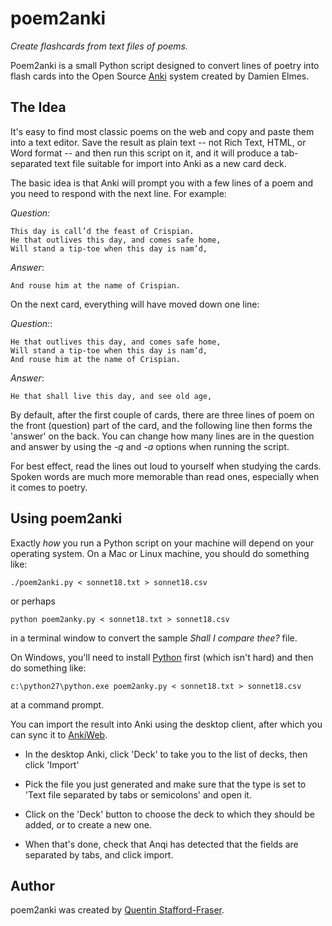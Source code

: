 # poem2anki

_Create flashcards from text files of poems._

Poem2anki is a small Python script designed to convert lines of poetry into flash cards into the Open Source [Anki](http://ankisrs.net/anki2.html) system created by Damien Elmes.  

## The Idea

It's easy to find most classic poems on the web and copy and paste them into a text editor.  Save the result as plain text -- not Rich Text, HTML, or Word format -- and then run this script on it, and it will produce a tab-separated text file suitable for import into Anki as a new card deck.  

The basic idea is that Anki will prompt you with a few lines of a poem and you need to respond with the next line.  For example:

_Question:_

    This day is call’d the feast of Crispian.  
    He that outlives this day, and comes safe home,  
    Will stand a tip-toe when this day is nam’d,

_Answer_:

    And rouse him at the name of Crispian.

On the next card, everything will have moved down one line:

_Question:_:

    He that outlives this day, and comes safe home,  
    Will stand a tip-toe when this day is nam’d,  
    And rouse him at the name of Crispian.

_Answer_:

    He that shall live this day, and see old age,

By default, after the first couple of cards, there are three lines of poem on the front (question) part of the card, and the following line then forms the 'answer' on the back.   You can change how many lines are in the question and answer by using the _-q_ and _-a_ options when running the script.

For best effect, read the lines out loud to yourself when studying the cards.  Spoken words are much more memorable than read ones, especially when it comes to poetry.

## Using poem2anki

Exactly _how_ you run a Python script on your machine will depend on your operating system.  On a Mac or Linux machine, you should do something like:

    ./poem2anki.py < sonnet18.txt > sonnet18.csv

or perhaps

    python poem2anky.py < sonnet18.txt > sonnet18.csv

in a terminal window to convert the sample _Shall I compare thee?_ file.

On Windows, you'll need to install [Python](http://www.python.org) first (which isn't hard) and then do something like:

    c:\python27\python.exe poem2anky.py < sonnet18.txt > sonnet18.csv

at a command prompt.

You can import the result into Anki using the desktop client, after which you can sync it to [AnkiWeb](https://ankiweb.net/decks/).

* In the desktop Anki, click 'Deck' to take you to the list of decks, then click 'Import'

* Pick the file you just generated and make sure that the type is set to 'Text file separated by tabs or semicolons' and open it.

* Click on the 'Deck' button to choose the deck to which they should be added, or to create a new one.

* When that's done, check that Anqi has detected that the fields are separated by tabs, and click import.



## Author

poem2anki was created by [Quentin Stafford-Fraser](http://qandr.org/quentin).

